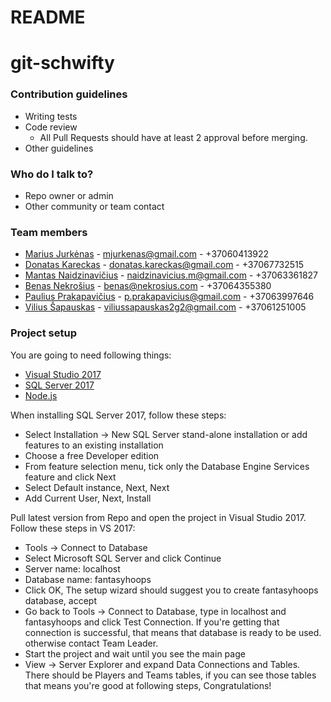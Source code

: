 # README #

# git-schwifty

### Contribution guidelines ###

* Writing tests
* Code review
    - All Pull Requests should have at least 2 approval before merging.
* Other guidelines

### Who do I talk to? ###

* Repo owner or admin
* Other community or team contact

### Team members ###
- [Marius Jurkėnas](https://github.com/Jurkenas)		      - mjurkenas@gmail.com			      - +37060413922
- [Donatas Kareckas](https://github.com/donciakss)		    - donatas.kareckas@gmail.com	  - +37067732515
- [Mantas Naidzinavičius](https://github.com/Naidze)	  - naidzinavicius.m@gmail.com 	  - +37063361827
- [Benas Nekrošius](https://github.com/benNek)		      - benas@nekrosius.com			      - +37064355380
- [Paulius Prakapavičius](https://github.com/Prakapavicius)	  - p.prakapavicius@gmail.com     - +37063997646
- [Vilius Šapauskas](https://github.com/viliuusss) 		    - viliussapauskas2g2@gmail.com  - +37061251005

### Project setup ###

You are going to need following things:
* [Visual Studio 2017](https://e5.onthehub.com/WebStore/OfferingsOfMajorVersionList.aspx?pmv=4fec9f1d-6d0a-e711-9427-b8ca3a5db7a1&cmi_mnuMain=bdba23cf-e05e-e011-971f-0030487d8897&ws=80339d2a-7d92-e311-93fa-b8ca3a5db7a1&vsro=8)
* [SQL Server 2017](https://e5.onthehub.com/WebStore/OfferingDetails.aspx?o=f4b862bc-e6ad-e711-80f7-000d3af41938&ws=80339d2a-7d92-e311-93fa-b8ca3a5db7a1&vsro=8)
* [Node.js](https://nodejs.org/en/)

When installing SQL Server 2017, follow these steps:
* Select Installation -> New SQL Server stand-alone installation or add features to an existing installation
* Choose a free Developer edition
* From feature selection menu, tick only the Database Engine Services feature and click Next
* Select Default instance, Next, Next
* Add Current User, Next, Install

Pull latest version from Repo and open the project in Visual Studio 2017. Follow these steps in VS 2017:
* Tools -> Connect to Database
* Select Microsoft SQL Server and click Continue
* Server name: localhost
* Database name: fantasyhoops
* Click OK, The setup wizard should suggest you to create fantasyhoops database, accept
* Go back to Tools -> Connect to Database, type in localhost and fantasyhoops and click Test Connection. If you're getting that connection is successful, that means that database is ready to be used. otherwise contact Team Leader.
* Start the project and wait until you see the main page
* View -> Server Explorer and expand Data Connections and Tables. There should be Players and Teams tables, if you can see those tables that means you're good at following steps, Congratulations!


